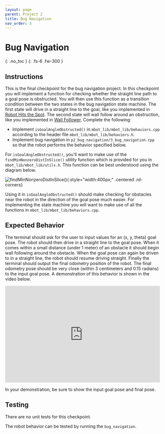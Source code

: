 ```yaml
---
layout: page
parent: Project 2
title: Bug Navigation
nav_order: 3
---
```


# Bug Navigation
{: .no_toc }
{: .fs-6 .fw-300 }

## Instructions

This is the final checkpoint for the bug navigation project. In this checkpoint you will implement a function for checking whether the straight line path to a goal pose is obstructed. You will then use this function as a transition condition between the two states in the bug navigation state machine. The first state will drive in a straight line to the goal, like you implemented in [Robot Hits the Spot](https://robotics102.org/um-f24/project_2/2_hit_the_spot.html). The second state will wall follow around an obstruction, like you implemented in [Wall Follower](https://robotics102.org/um-f24/project_1/5_wall_follower.html). Complete the following:

- Implement ```isGoalAngleObstructed()``` in ```mbot_lib/mbot_lib/behaviors.cpp``` according to the header file ```mbot_lib/mbot_lib/behaviors.h```.
- Implement bug navigation in ```p2_bug_navigation/3_bug_navigation.cpp``` so that the robot performs the behavior specified below.

For ```isGoalAngleObstructed()```, you'll want to make use of the ```findMinNonzeroDistInSlice()``` utility function which is provided for you in ```mbot_lib/mbot_lib/utils.h```. This function can be best understood using the diagram below.

![findMinNonzeroDistInSlice()](https://robotics102.org/um-f24/assets/images/p2/find_min_in_slice.png){:style="width:400px;" .centered .rd-corners}

Using it in ```isGoalAngleObstructed()``` should make checking for obstacles near the robot in the direction of the goal pose much easier. For implementing the state machine you will want to make use of all the functions in ```mbot_lib/mbot_lib/behaviors.cpp```.

## Expected Behavior

The terminal should ask for the user to input values for an (x, y, theta) goal pose. The robot should then drive in a straight line to the goal pose. When it comes within a small distance (under 1 meter) of an obstacle it should begin wall following around the obstacle. When the goal pose can again be driven to in a straight line, the robot should resume driving straight.  Finally the terminal should output the final odometry position of the robot. The final odometry pose should be very close (within 3 centimeters and 0.15 radians) to the input goal pose. A demonstration of this behavior is shown in the video below.

<iframe style="max-width: 100%;" class="centered" width="560" height="315" src="https://www.youtube.com/embed/WvheWNQ9LaU" title="YouTube video player" frameborder="0" allow="accelerometer; autoplay; clipboard-write; encrypted-media; gyroscope; picture-in-picture" allowfullscreen></iframe>

In your demonstration, be sure to show the input goal pose and final pose.

## Testing

There are no unit tests for this checkpoint.

The robot behavior can be tested by running the ```bug_navigation```. 